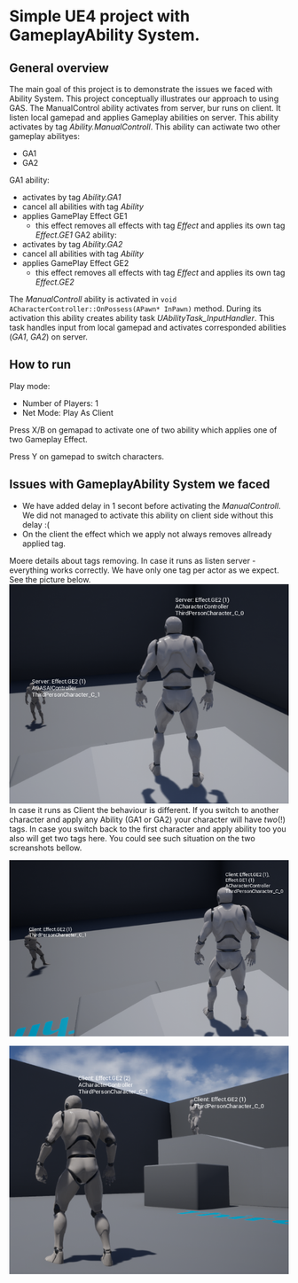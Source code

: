 Simple UE4 project with GameplayAbility System.
================================================

General overview
----------------

The main goal of this project is to demonstrate the issues we faced with Ability System. This project conceptually illustrates our approach to using GAS.
The ManualControl ability activates from server, bur runs on client. It listen local gamepad and applies Gameplay abilities on server. This ability activates by tag *Ability.ManualControll*. This ability can actiwate two other gameplay abilityes:
- GA1
- GA2

GA1 ability:
- activates by tag *Ability.GA1*
- cancel all abilities with tag *Ability* 
- applies GamePlay Effect GE1
    - this effect removes all effects with tag *Effect* and applies its own tag *Effect.GE1*
GA2 ability:
- activates by tag *Ability.GA2*
- cancel all abilities with tag *Ability* 
- applies GamePlay Effect GE2
    - this effect removes all effects with tag *Effect* and applies its own tag *Effect.GE2*

The *ManualControll* ability is activated in `void ACharacterController::OnPossess(APawn* InPawn)` method.
During its activation this ability creates ability task *UAbilityTask_InputHandler*. This task handles input from local gamepad and activates corresponded abilities (*GA1*, *GA2*) on server.

How to run
----------

Play mode:
- Number of Players: 1
- Net Mode: Play As Client

Press X/B on gemapad to activate one of two ability which applies one of two Gameplay Effect.

Press Y on gamepad  to switch characters.

Issues with GameplayAbility System we faced
-------------------------------------------

- We have added delay in 1 secont before activating the *ManualControll*. We did not managed to activate this ability on client side without this delay :(
- On the client the effect which we apply not always removes allready applied tag.

Moere details about tags removing. In case it runs as listen server - everything works correctly. We have only one tag per actor as we expect. See the picture below.
![Listen server](./misc/screanshots/OnePlayer_ListenServer.png)
In case it runs as Client the behaviour is different.
If you switch to another character and apply any Ability (GA1 or GA2) your character will have *two*(!) tags. In case you switch back to the first character and apply ability too you also will get two tags here. You could see such situation on the two screanshots bellow.

![Listen server](./misc/screanshots/OnePlayer_Client_02.png)

![Listen server](./misc/screanshots/OnePlayer_Client_03.png)

